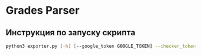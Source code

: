 # Grades Parser

## Инструкция по запуску скрипта

```bash
python3 exporter.py [-h] [--google_token GOOGLE_TOKEN] --checker_token CHECKER_TOKEN [--checker_filter CHECKER_FILTER] --table_id TABLE_ID --sheet_name SHEET_NAME [--yandex_token YANDEX_TOKEN --yandex_path YANDEX_PATH]
```
